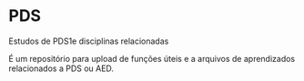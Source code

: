 # PDS
Estudos de PDS1e disciplinas relacionadas 

É um repositório para upload de funções úteis e a arquivos de aprendizados relacionados a PDS ou AED.

